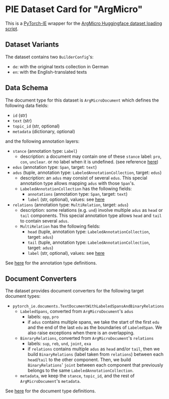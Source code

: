 # PIE Dataset Card for "ArgMicro"

This is a [PyTorch-IE](https://github.com/ChristophAlt/pytorch-ie) wrapper for the
[ArgMicro Huggingface dataset loading script](https://huggingface.co/datasets/DFKI-SLT/argmicro).

## Dataset Variants

The dataset contains two `BuilderConfig`'s:

- `de`: with the original texts collection in German
- `en`: with the English-translated texts

## Data Schema

The document type for this dataset is `ArgMicroDocument` which defines the following data fields:

- `id` (str)
- `text` (str)
- `topic_id` (str, optional)
- `metadata` (dictionary, optional)

and the following annotation layers:

- `stance` (annotation type: `Label`)
  - description: a document may contain one of these `stance` label: `pro`, `con`, `unclear`. or no label when it is undefined. (see reference [here](https://huggingface.co/datasets/DFKI-SLT/argmicro/blob/main/argmicro.py#L35))
- `edus` (annotation type: `Span`, target: `text`)
- `adus` (tuple, annotation type: `LabeledAnnotationCollection`, target: `edus`)
  - description: an `adus` may consist of several `edus`. This special annotation type allows mapping `adus` with those `Span`'s.
  - `LabeledAnnotationCollection` has the following fields:
    - `annotations` (annotation type: `Span`, target: `text`)
    - `label` (str, optional), values: see [here](https://huggingface.co/datasets/DFKI-SLT/argmicro/blob/main/argmicro.py#L36)
- `relations` (annotation type: `MultiRelation`, target: `adus`)
  - description: some relations (e.g. `und`) involve multiple `adus` as `head` or `tail` components. This special annotation type allows `head` and `tail` to contain several `adus`.
  - `MultiRelation` has the following fields:
    - `head` (tuple, annotation type: `LabeledAnnotationCollection`, target: `adus`)
    - `tail` (tuple, annotation type: `LabeledAnnotationCollection`, target: `adus`)
    - `label` (str, optional), values: see [here](https://huggingface.co/datasets/DFKI-SLT/argmicro/blob/main/argmicro.py#L37)

See [here](https://github.com/ChristophAlt/pytorch-ie/blob/main/src/pytorch_ie/annotations.py) for the annotation type definitions.

## Document Converters

The dataset provides document converters for the following target document types:

- `pytorch_ie.documents.TextDocumentWithLabeledSpansAndBinaryRelations`
  - `LabeledSpans`, converted from `ArgMicroDocument`'s `adus`
    - labels: `opp`, `pro`
    - if `adus` contains multiple spans, we take the start of the first `edu` and the end of the last `edu` as the boundaries of `LabeledSpan`. We also raise exceptions when there is an overlapping.
  - `BinraryRelations`, converted from `ArgMicroDocument`'s `relations`
    - labels: `sup`, `reb`, `und`, `joint`, `exa`
    - if `relations` contains multiple `adus` as `head` and/or `tail`, then we build `BinaryRelations` (label taken from `relations`) between each `head`/`tail` to the other component. Then, we build `BinaryRelations`' `joint` between each component that previously belongs to the same `LabeledAnnotationCollection`.
  - `metadata`, we keep the `stance`, `topic_id`, and the rest of `ArgMicroDocument`'s `metadata`.

See [here](https://github.com/ChristophAlt/pytorch-ie/blob/main/src/pytorch_ie/documents.py) for the document type
definitions.
